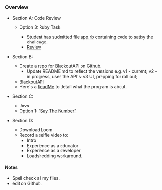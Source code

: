 ### Overview

+ Section A: Code Review

    + Option 3: Ruby Task

        - Student has sudmitted file [app.rb](https://github.com/kindadumbdave/HyperionDev-Code-Review/blob/master/SectionA/Option3/Ruby_Task/app.rb) containing code             to satisy the challenge. 
        - [Review](https://github.com/kindadumbdave/HyperionDev-Code-Review/blob/master/SectionA/Option3/Ruby_Task/reviewRubyTask.md)

+ Section B: 

    - Create a repo for BlackoutAPI on Github.
        - Update README.md to reflect the versions e.g. v1 - current; v2 - in progress, uses the API's; v3 UI, prepping for roll out;
    - [BlackoutAPI](https://github.com/kindadumbdave/HyperionDev-Code-Review/tree/master/SectionB)
    - Here's a [ReadMe](https://github.com/kindadumbdave/HyperionDev-Code-Review/tree/master/SectionB) to detail what the program is about.

+ Section C:
    - Java
    - Option 1: ["Say The Number"](https://github.com/kindadumbdave/HyperionDev-Code-Review/tree/master/SectionC)

+ Section D:

    - Download Loom
    - Record a selfie video to:
        - Intro
        - Experience as a educator
        - Experience as a developer
        - Loadshedding workaround.


#### Notes
- Spell check all my files.
- edit on Github.
